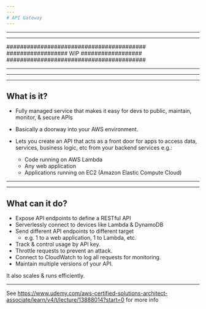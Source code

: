 ```yaml
---
---
# API Gateway
---
```


---

---

#########################################
################## WIP ##################
#########################################

---

---

---

## What is it?

-   Fully managed service that makes it easy for devs to public, maintain, monitor, & secure APIs

-   Basically a doorway into your AWS environment.

-   Lets you create an API that acts as a front door for apps to access data,
    services, business logic, etc from your backend services e.g.:
    -   Code running on AWS Lambda
    -   Any web application
    -   Applications running on EC2 (Amazon Elastic Compute Cloud)

---

---

## What can it do?

-   Expose API endpoints to define a RESTful API
-   Serverlessly connect to devices like Lambda & DynamoDB
-   Send different API endpoints to different target
    -   e.g. 1 to a web application, 1 to Lambda, etc.
-   Track & control usage by API key.
-   Throttle requests to prevent an attack.
-   Connect to CloudWatch to log all requests for monitoring.
-   Maintain multiple versions of your API.

It also scales & runs efficiently.

---

See https://www.udemy.com/aws-certified-solutions-architect-associate/learn/v4/t/lecture/13888014?start=0 for more info
